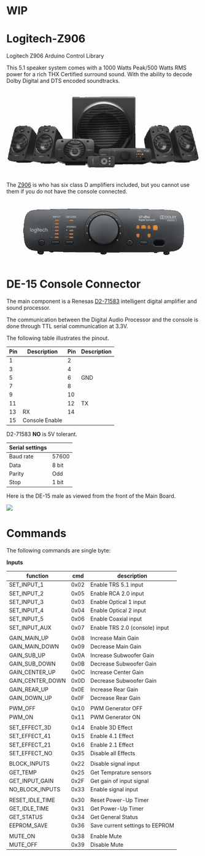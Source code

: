 # WIP

# Logitech-Z906
Logitech Z906 Arduino Control Library

This 5.1 speaker system comes with a 1000 Watts Peak/500 Watts RMS power for a rich THX Certified surround sound. With the ability to decode Dolby Digital and DTS encoded soundtracks. 

<p align="center"><img src=/images/logitech_z906.png></p>

The [Z906](datasheet/Z906_User_Manual.pdf) is who has six class D amplifiers included, but you cannot use them if you do not have the console connected.

<p align="center"><img src=/images/z906-console.png></p>

# DE-15 Console Connector

The main component is a Renesas [D2-71583](datasheet/D2-71583.pdf) intelligent digital amplifier and sound processor.

The communication between the Digital Audio Processor and the console is done through TTL serial communication at 3.3V.

The following table illustrates the pinout.

|Pin|Description|Pin|Description|
|---|---|---|---|
|1||2||
|3||4||
|5||6|GND|
|7||8||
|9||10||
|11||12|TX|
|13|RX|14||
|15|Console Enable|||

D2-71583 **NO** is 5V tolerant.

|Serial settings||
|---|---|
|Baud rate|57600|
|Data|8 bit|
|Parity|Odd|
|Stop|1 bit|

Here is the DE-15 male as viewed from the front of the Main Board.

<img src=https://raw.githubusercontent.com/zarpli/Logitech-Z906/main/images/DE-15-M.jpg width="300">

# Commands

The following commands are single byte:

**Inputs**

|function|cmd|description|
|---|---|---|
|SET_INPUT_1|0x02|Enable TRS 5.1 input|
|SET_INPUT_2|0x05|Enable RCA 2.0 input|
|SET_INPUT_3|0x03|Enable Optical 1 input|
|SET_INPUT_4|0x04|Enable Optical 2 input|
|SET_INPUT_5|0x06|Enable Coaxial input|
|SET_INPUT_AUX|0x07|Enable TRS 2.0 (console) input|
|||
|GAIN_MAIN_UP|0x08|Increase Main Gain|
|GAIN_MAIN_DOWN|0x09|Decrease Main Gain|
|GAIN_SUB_UP|0x0A|Increase Subwoofer Gain|
|GAIN_SUB_DOWN|0x0B|Decrease Subwoofer Gain|
|GAIN_CENTER_UP|0x0C|Increase Center Gain|
|GAIN_CENTER_DOWN|0x0D|Decrease Subwoofer Gain|
|GAIN_REAR_UP|0x0E|Increase Rear Gain|
|GAIN_DOWN_UP|0x0F|Decrease Rear Gain|
|||
|PWM_OFF|0x10|PWM Generator OFF|
|PWM_ON|0x11|PWM Generator ON|
|||
|SET_EFFECT_3D|0x14|Enable 3D Effect|
|SET_EFFECT_41|0x15|Enable 4.1 Effect|
|SET_EFFECT_21|0x16|Enable 2.1 Effect|
|SET_EFFECT_NO|0x35|Disable all Effects|
|||
|BLOCK_INPUTS|0x22|Disable signal input|
|GET_TEMP|0x25|Get Temprature sensors|
|GET_INPUT_GAIN|0x2F|Get gain of input signal|
|NO_BLOCK_INPUTS|0x33|Enable signal input|
|||
|RESET_IDLE_TIME|0x30|Reset Power-Up Timer|
|GET_IDLE_TIME|0x31|Get Power-Up Timer|
|GET_STATUS|0x34|Get General Status|
|EEPROM_SAVE|0x36|Save current settings to EEPROM|
|||
|MUTE_ON|0x38|Enable Mute|
|MUTE_OFF|0x39|Disable Mute|
